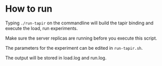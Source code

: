 # How to run

Typing `./run-tapir` on the commandline will build the tapir binding and
execute the load, run experiments.

Make sure the server replicas are running before you execute this script.

The parameters for the experiment can be edited in `run-tapir.sh`.

The output will be stored in load.log and run.log.
